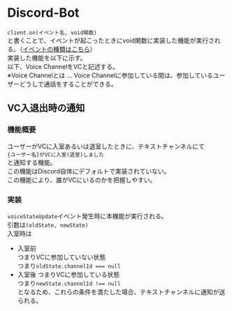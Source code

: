 # Discord-Bot

`client.on(イベント名, void関数)`  
と書くことで、イベントが起こったときにvoid関数に実装した機能が実行される。（[イベントの種類はこちら](https://discord.js.org/docs/packages/discord.js/14.18.0/Client:Class#on)）  
実装した機能を以下に示す。  
以下、Voice ChannelをVCと記述する。  
※Voice Channelとは ... Voice Channelに参加している間は、参加しているユーザーどうしで通話をすることができる。

## VC入退出時の通知
### 機能概要
ユーザーがVCに入室あるいは退室したときに、テキストチャンネルにて  
`{ユーザー名}がVCに入室(退室)しました`  
と通知する機能。  
この機能はDiscord自体にデフォルトで実装されていない。  
この機能により、誰がVCにいるのかを把握しやすい。  
### 実装
`voiceStateUpdate`イベント発生時に本機能が実行される。  
引数は`(oldState, newState)`  
入室時は
- 入室前  
つまりVCに参加していない状態  
つまり`oldState.channelId === null`
- 入室後
つまりVCに参加している状態  
つまり`newState.channelId !== null`  
となるため、これらの条件を満たした場合、テキストチャンネルに通知が送られる。

